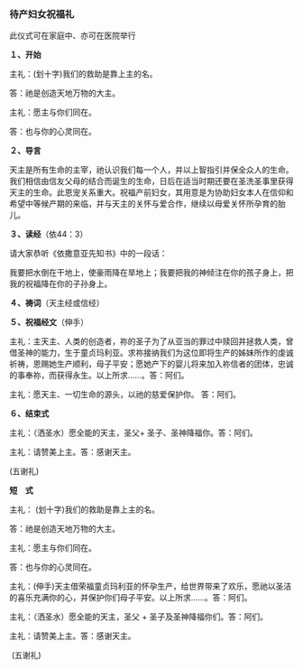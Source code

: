 ### **待产妇女祝福礼**

此仪式可在家庭中、亦可在医院举行

**１、开始**

主礼：(划十字)我们的救助是靠上主的名。

答：祂是创造天地万物的大主。

主礼：愿主与你们同在。

答：也与你的心灵同在。

**２、导言**

天主是所有生命的主宰，祂认识我们每一个人，并以上智指引并保全众人的生命。我们相信由信友父母的结合而诞生的生命，日后在适当时期还要在圣洗圣事里获得天主的生命。此恩宠关系重大。祝福产前妇女，其用意是为协助妇女本人在信仰和希望中等候产期的来临，并与天主的关怀与爱合作，继续以母爱关怀所孕育的胎儿。

**３、读经**（依44：3）

请大家恭听《依撒意亚先知书》中的一段话：

我要把水倒在干地上，使豪雨降在旱地上；我要把我的神倾注在你的孩子身上，把我的祝福降在你的子孙身上。

**４、祷词**（天主经或信经）

**５、祝福经文**（伸手）

主礼：主天主、人类的创造者，祢的圣子为了从亚当的罪过中赎回并拯救人类，曾借圣神的能力，生于童贞玛利亚。求祢接纳我们为这位即将生产的姊妹所作的虔诚祈祷，恩赐她生产顺利，母子平安；愿她产下的婴儿将来加入祢信者的团体，忠诚的事奉祢，而获得永生。以上所求……。答：阿们。

主礼：愿天主、一切生命的源头，以祂的慈爱保护你。 答：阿们。

**６、结束式**

主礼：（洒圣水）愿全能的天主，圣父+ 圣子、圣神降福你。答：阿们。

主礼：请赞美上主。答：感谢天主。

(五谢礼)

**短　式**

主礼： (划十字)我们的救助是靠上主的名。

答：祂是创造天地万物的大主。

主礼：愿主与你们同在。

答：也与你的心灵同在。

主礼：(伸手)天主借荣福童贞玛利亚的怀孕生产，给世界带来了欢乐，愿祂以圣洁的喜乐充满你的心，并保护你们母子平安。以上所求……。答：阿们。

主礼：（洒圣水）愿全能的天主，圣父 + 圣子及圣神降福你们。答：阿们。

主礼：请赞美上主。答：感谢天主。

 (五谢礼)